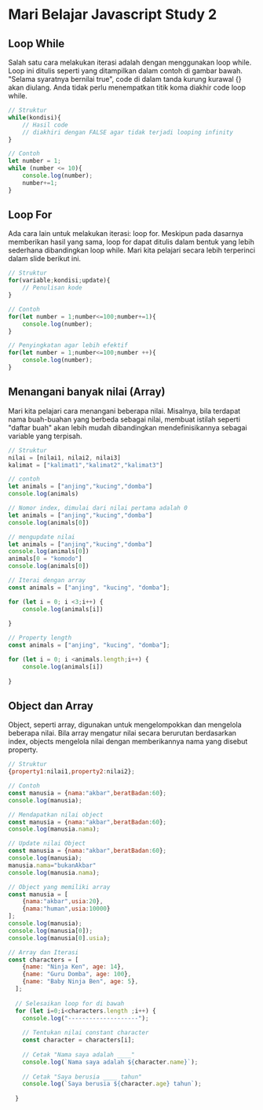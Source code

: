 # Mari Belajar Javascript Study 2
## Loop While
Salah satu cara melakukan iterasi adalah dengan menggunakan loop while. Loop ini ditulis seperti yang ditampilkan dalam contoh di gambar bawah. "Selama syaratnya bernilai true", code di dalam tanda kurung kurawal {} akan diulang. Anda tidak perlu menempatkan titik koma diakhir code loop while.
```javascript
// Struktur
while(kondisi){
    // Hasil code
    // diakhiri dengan FALSE agar tidak terjadi looping infinity
}

// Contoh
let number = 1;
while (number <= 10){
    console.log(number);
    number+=1;
}
```
## Loop For
Ada cara lain untuk melakukan iterasi: loop for. Meskipun pada dasarnya memberikan hasil yang sama, loop for dapat ditulis dalam bentuk yang lebih sederhana dibandingkan loop while.
Mari kita pelajari secara lebih terperinci dalam slide berikut ini.
```javascript
// Struktur
for(variable;kondisi;update){
    // Penulisan kode
}

// Contoh
for(let number = 1;number<=100;number+=1){
    console.log(number);
}

// Penyingkatan agar lebih efektif
for(let number = 1;number<=100;number ++){
    console.log(number);
}
```
## Menangani banyak nilai (Array)
Mari kita pelajari cara menangani beberapa nilai.
Misalnya, bila terdapat nama buah-buahan yang berbeda sebagai nilai, membuat istilah seperti "daftar buah" akan lebih mudah dibandingkan mendefinisikannya sebagai variable yang terpisah. 
```javascript
// Struktur
nilai = [nilai1, nilai2, nilai3]
kalimat = ["kalimat1","kalimat2","kalimat3"]

// contoh
let animals = ["anjing","kucing","domba"]
console.log(animals)

// Nomor index, dimulai dari nilai pertama adalah 0
let animals = ["anjing","kucing","domba"]
console.log(animals[0])

// mengupdate nilai
let animals = ["anjing","kucing","domba"]
console.log(animals[0])
animals[0 = "komodo"]
console.log(animals[0])

// Iterai dengan array
const animals = ["anjing", "kucing", "domba"];

for (let i = 0; i <3;i++) {
    console.log(animals[i])
    
}

// Property length
const animals = ["anjing", "kucing", "domba"];

for (let i = 0; i <animals.length;i++) {
    console.log(animals[i])
    
}
```
## Object dan Array
Object, seperti array, digunakan untuk mengelompokkan dan mengelola beberapa nilai. Bila array mengatur nilai secara berurutan berdasarkan index, objects mengelola nilai dengan memberikannya nama yang disebut property.
```javascript
// Struktur
{property1:nilai1,property2:nilai2};

// Contoh
const manusia = {nama:"akbar",beratBadan:60};
console.log(manusia);

// Mendapatkan nilai object
const manusia = {nama:"akbar",beratBadan:60};
console.log(manusia.nama);

// Update nilai Object
const manusia = {nama:"akbar",beratBadan:60};
console.log(manusia);
manusia.nama="bukanAkbar"
console.log(manusia.nama);

// Object yang memiliki array
const manusia = [
    {nama:"akbar",usia:20},
    {nama:"human",usia:10000}
];
console.log(manusia);
console.log(manusia[0]);
console.log(manusia[0].usia);

// Array dan Iterasi
const characters = [
    {name: "Ninja Ken", age: 14},
    {name: "Guru Domba", age: 100},
    {name: "Baby Ninja Ben", age: 5},
  ];
  
  // Selesaikan loop for di bawah
  for (let i=0;i<characters.length ;i++) {
    console.log("--------------------");
    
    // Tentukan nilai constant character
    const character = characters[i];
    
    // Cetak "Nama saya adalah ____"
    console.log(`Nama saya adalah ${character.name}`);
    
    // Cetak "Saya berusia ____ tahun"
    console.log(`Saya berusia ${character.age} tahun`);
    
  }

  
```
